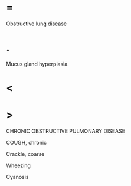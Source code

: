 # =

Obstructive lung disease

# .

Mucus gland hyperplasia.

# <

# >

CHRONIC OBSTRUCTIVE PULMONARY DISEASE

COUGH, chronic

Crackle, coarse

Wheezing

Cyanosis
